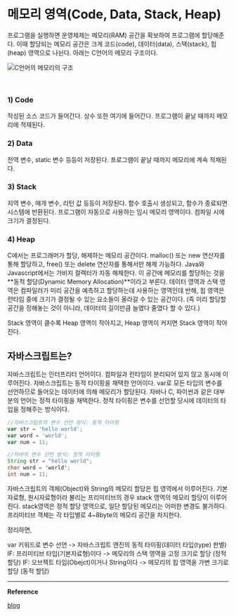 # 메모리 영역(Code, Data, Stack, Heap)

프로그램을 실행하면 운영체제는 메모리(RAM) 공간을 확보하여 프로그램에 할당해준다. 이때 할당되는 메모리 공간은 크게 코드(code), 데이터(data), 스택(stack), 힙(heap) 영역으로 나뉜다. 아래는 C언어의 메모리 구조이다.  

![C언어의 메모리의 구조](https://perfectacle.github.io/2017/02/09/C-ref-004/memory.png)  

<br>

### **1) Code**

작성된 소스 코드가 들어간다. 상수 또한 여기에 들어간다. 프로그램이 끝날 때까지 메모리에 적재된다.

### **2) Data**

전역 변수, static 변수 등등이 저장된다. 프로그램이 끝날 때까지 메모리에 계속 적재된다.

### **3) Stack**

지역 변수, 매개 변수, 리턴 값 등등이 저장된다. 함수 호출시 생성되고, 함수가 종료되면 시스템에 반환된다. 프로그램이 자동으로 사용하는 임시 메모리 영역이다. 컴파일 시에 크기가 결정된다.

### **4) Heap**
C에서는 프로그래머가 할당, 해제하는 메모리 공간이다. malloc() 또는 new 연산자를 통해 할당하고, free() 또는 delete 연산자를 통해서만 해제 가능하다. Java와 Javascript에서는 가비지 컬렉터가 자동 해제한다. 이 공간에 메모리를 할당하는 것을 **동적 할당(Dynamic Memory Allocation)**이라고 부른다. 데이터 영역과 스택 영역은 컴파일러가 미리 공간을 예측하고 할당하는데 사용하는 영역인데 반해, 힙 영역은 런타임 중에 크기가 결정될 수 있는 요소들이 올라갈 수 있는 공간이다. (즉 미리 할당할 공간을 정해놓는 것이 아니라, 데이터의 길이만큼 늘였다 줄였다 할 수 있다.)

Stack 영역이 클수록 Heap 영역이 작아지고, Heap 영역이 커지면 Stack 영역이 작아진다.


## 자바스크립트는?

자바스크립트는 인터프리터 언어이다. 컴파일과 런타임이 분리되어 있지 않고 동시에 이루어진다.
자바스크립트는 동적 타이핑을 채택한 언어이다. var로 모든 타입의 변수를 선언하므로 들어오는 데이터에 의해 메모리가 할당된다.
자바나 C, 파이썬과 같은 대부분의 언어는 정적 타이핑을 채택한다. 정적 타이핑은 변수를 선언할 당시에 데이터의 타입을 정해주는 방식이다.

```javascript
//자바스크립트의 변수 선언 방식: 동적 타이핑
var str = 'hello world';
var word = 'world';
var num = 11;
```

```java
//자바의 변수 선언 방식: 정적 타이핑
String str = "hello world";
char word = 'world';
int num = 11;
```

자바스크립트의 객체(Object)와 String의 메모리 할당은 힙 영역에서 이루어진다.
기본자료형, 원시자료형이라 불리는 프리미티브의 경우 stack 영역의 메모리 할당이 이루어진다.
stack영역은 정적 할당 영역으로, 일단 할당된 메모리는 어떠한 변경도 불가하다. 프리미티브 객체는 각 타입별로 4~8byte의 메모리 공간을 차지한다.

정리하면,

var 키워드로 변수 선언 -> 자바스크립트 엔진의 동적 타이핑(데이터 타입(type) 판별)  
IF: 프리미티브 타입(기본자료형)이다 -> 메모리의 스택 영역을 고정 크기로 할당 (정적 할당)
IF: 오브젝트 타입(Obejct)이거나 String이다 -> 메모리의 힙 영역을 가변 크기로 할당 (동적 할당)

---

**Reference**

[blog](https://perfectacle.github.io/2017/02/09/C-ref-004/)

